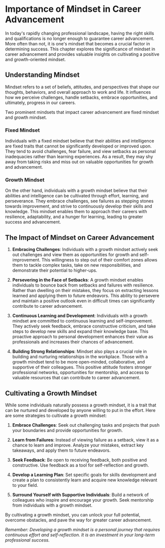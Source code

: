 Importance of Mindset in Career Advancement
=================================================================================================

In today's rapidly changing professional landscape, having the right skills and qualifications is no longer enough to guarantee career advancement. More often than not, it is one's mindset that becomes a crucial factor in determining success. This chapter explores the significance of mindset in career advancement and provides valuable insights on cultivating a positive and growth-oriented mindset.

Understanding Mindset
---------------------

Mindset refers to a set of beliefs, attitudes, and perspectives that shape our thoughts, behaviors, and overall approach to work and life. It influences how we perceive challenges, handle setbacks, embrace opportunities, and ultimately, progress in our careers.

Two prominent mindsets that impact career advancement are fixed mindset and growth mindset.

### Fixed Mindset

Individuals with a fixed mindset believe that their abilities and intelligence are fixed traits that cannot be significantly developed or improved upon. They tend to avoid challenges, fear failure, and view setbacks as personal inadequacies rather than learning experiences. As a result, they may shy away from taking risks and miss out on valuable opportunities for growth and advancement.

### Growth Mindset

On the other hand, individuals with a growth mindset believe that their abilities and intelligence can be cultivated through effort, learning, and perseverance. They embrace challenges, see failures as stepping stones towards improvement, and strive to continuously develop their skills and knowledge. This mindset enables them to approach their careers with resilience, adaptability, and a hunger for learning, leading to greater success and advancement.

The Impact of Mindset on Career Advancement
-------------------------------------------

1. **Embracing Challenges**: Individuals with a growth mindset actively seek out challenges and view them as opportunities for growth and self-improvement. This willingness to step out of their comfort zones allows them to tackle complex tasks, take on new responsibilities, and demonstrate their potential to higher-ups.

2. **Persevering in the Face of Setbacks**: A growth mindset enables individuals to bounce back from setbacks and failures with resilience. Rather than dwelling on their mistakes, they focus on extracting lessons learned and applying them to future endeavors. This ability to persevere and maintain a positive outlook even in difficult times can significantly contribute to career advancement.

3. **Continuous Learning and Development**: Individuals with a growth mindset are committed to continuous learning and self-improvement. They actively seek feedback, embrace constructive criticism, and take steps to develop new skills and expand their knowledge base. This proactive approach to personal development enhances their value as professionals and increases their chances of advancement.

4. **Building Strong Relationships**: Mindset also plays a crucial role in building and nurturing relationships in the workplace. Those with a growth mindset tend to be more open-minded, collaborative, and supportive of their colleagues. This positive attitude fosters stronger professional networks, opportunities for mentorship, and access to valuable resources that can contribute to career advancement.

Cultivating a Growth Mindset
----------------------------

While some individuals naturally possess a growth mindset, it is a trait that can be nurtured and developed by anyone willing to put in the effort. Here are some strategies to cultivate a growth mindset:

1. **Embrace Challenges**: Seek out challenging tasks and projects that push your boundaries and provide opportunities for growth.

2. **Learn from Failures**: Instead of viewing failure as a setback, view it as a chance to learn and improve. Analyze your mistakes, extract key takeaways, and apply them to future endeavors.

3. **Seek Feedback**: Be open to receiving feedback, both positive and constructive. Use feedback as a tool for self-reflection and growth.

4. **Develop a Learning Plan**: Set specific goals for skills development and create a plan to consistently learn and acquire new knowledge relevant to your field.

5. **Surround Yourself with Supportive Individuals**: Build a network of colleagues who inspire and encourage your growth. Seek mentorship from individuals with a growth mindset.

By cultivating a growth mindset, you can unlock your full potential, overcome obstacles, and pave the way for greater career advancement.

*Remember: Developing a growth mindset is a personal journey that requires continuous effort and self-reflection. It is an investment in your long-term professional success.*
